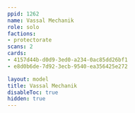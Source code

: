 ```yaml
---
ppid: 1262
name: Vassal Mechanik
role: solo
factions:
- protectorate
scans: 2
cards:
- 4157d44b-d0d9-3ed0-a234-0ac85dd26bf1
- e8d0b6de-7d92-3ecb-9540-ea356425e272

layout: model
title: Vassal Mechanik
disableToc: true
hidden: true
---
```


